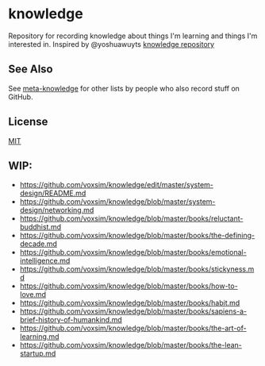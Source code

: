 # knowledge
Repository for recording knowledge about things I'm learning and things I'm interested in. Inspired by @yoshuawuyts [knowledge repository](https://github.com/yoshuawuyts/knowledge)

## See Also

See [meta-knowledge](https://github.com/RichardLitt/meta-knowledge) for other lists by people who also record stuff on GitHub.

## License
[MIT](https://tldrlegal.com/license/mit-license)

## WIP:
- https://github.com/voxsim/knowledge/edit/master/system-design/README.md
- https://github.com/voxsim/knowledge/blob/master/system-design/networking.md
- https://github.com/voxsim/knowledge/blob/master/books/reluctant-buddhist.md
- https://github.com/voxsim/knowledge/blob/master/books/the-defining-decade.md
- https://github.com/voxsim/knowledge/blob/master/books/emotional-intelligence.md
- https://github.com/voxsim/knowledge/blob/master/books/stickyness.md
- https://github.com/voxsim/knowledge/blob/master/books/how-to-love.md
- https://github.com/voxsim/knowledge/blob/master/books/habit.md
- https://github.com/voxsim/knowledge/blob/master/books/sapiens-a-brief-history-of-humankind.md
- https://github.com/voxsim/knowledge/blob/master/books/the-art-of-learning.md
- https://github.com/voxsim/knowledge/blob/master/books/the-lean-startup.md
